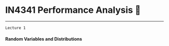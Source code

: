 # IN4341 Performance Analysis :space_invader:

---
`Lecture 1`
#### Random Variables and Distributions
